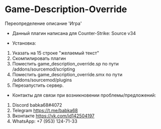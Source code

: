 # Game-Description-Override
Переопределение описание 'Игра'
- Данный плагин написана для Counter-Strike: Source v34

- Установка:
1. Указать на 15 строке "желаемый текст"
2. Скомпилировать плагин
3. Поместить game_description_override.sp по пути /addons/sourcemod/scripting
4. Поместить game_description_override.smx по пути /addons/sourcemod/plugins
5. Перезапустить сервер.

- Контакты для связи при возникновении проблемы/предложений:

1. Discord babka68#4072
2. Telegram https://t.me/babka68
3. Вконтакте https://vk.com/id142504197
4. WhatsApp: +7 (953) 124-71-33

